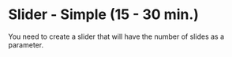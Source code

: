 # Slider - Simple (15 - 30 min.)

You need to create a slider that will have the number of slides as a parameter.
